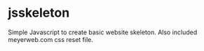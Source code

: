 # jsskeleton
Simple Javascript to create basic website skeleton.
Also included meyerweb.com css reset file.
